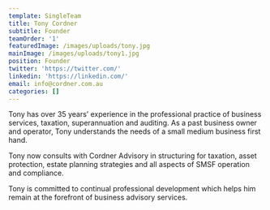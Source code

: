 ```yaml
---
template: SingleTeam
title: Tony Cordner
subtitle: Founder
teamOrder: '1'
featuredImage: /images/uploads/tony.jpg
mainImage: /images/uploads/tony1.jpg
position: Founder
twitter: 'https://twitter.com/'
linkedin: 'https://linkedin.com/'
email: info@cordner.com.au
categories: []
---
```


Tony has over 35 years’ experience in the professional practice of
business services, taxation, superannuation and auditing. As a past
business owner and operator, Tony understands the needs of a small
medium business first hand.

Tony now consults with Cordner Advisory in structuring for taxation,
asset protection, estate planning strategies and all aspects of SMSF
operation and compliance.

Tony is committed to continual professional development which helps
him remain at the forefront of business advisory services.
